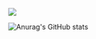 <img src="https://capsule-render.vercel.app/api?type=wave&color=auto&height=300&section=header&text=IamMosnter%20render&fontSize=90" />

![Anurag's GitHub stats](https://github-readme-stats.vercel.app/api?username=monsta-zo&show_icons=true&theme=default)
